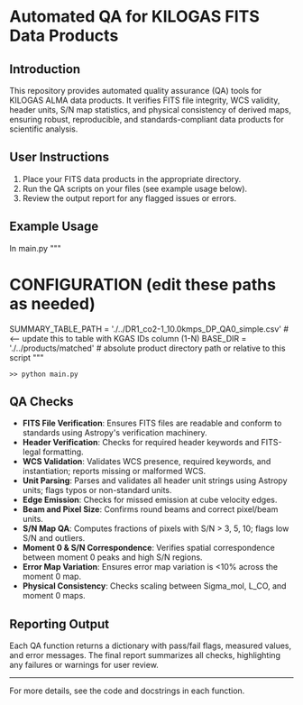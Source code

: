 # Automated QA for KILOGAS FITS Data Products

## Introduction
This repository provides automated quality assurance (QA) tools for KILOGAS ALMA data products. It verifies FITS file integrity, WCS validity, header units, S/N map statistics, and physical consistency of derived maps, ensuring robust, reproducible, and standards-compliant data products for scientific analysis.

## User Instructions
1. Place your FITS data products in the appropriate directory.
2. Run the QA scripts on your files (see example usage below).
3. Review the output report for any flagged issues or errors.

## Example Usage
In main.py
"""
# CONFIGURATION (edit these paths as needed)
SUMMARY_TABLE_PATH = './../DR1_co2-1_10.0kmps_DP_QA0_simple.csv'  # <-- update this to table with KGAS IDs column (1-N)
BASE_DIR = './../products/matched'  # absolute product directory path or relative to this script
"""

`>> python main.py`

## QA Checks
- **FITS File Verification**: Ensures FITS files are readable and conform to standards using Astropy's verification machinery.
- **Header Verification**: Checks for required header keywords and FITS-legal formatting.
- **WCS Validation**: Validates WCS presence, required keywords, and instantiation; reports missing or malformed WCS.
- **Unit Parsing**: Parses and validates all header unit strings using Astropy units; flags typos or non-standard units.
- **Edge Emission**: Checks for missed emission at cube velocity edges.
- **Beam and Pixel Size**: Confirms round beams and correct pixel/beam units.
- **S/N Map QA**: Computes fractions of pixels with S/N > 3, 5, 10; flags low S/N and outliers.
- **Moment 0 & S/N Correspondence**: Verifies spatial correspondence between moment 0 peaks and high S/N regions.
- **Error Map Variation**: Ensures error map variation is <10% across the moment 0 map.
- **Physical Consistency**: Checks scaling between Sigma_mol, L_CO, and moment 0 maps.

## Reporting Output
Each QA function returns a dictionary with pass/fail flags, measured values, and error messages. The final report summarizes all checks, highlighting any failures or warnings for user review.

---

For more details, see the code and docstrings in each function. 
